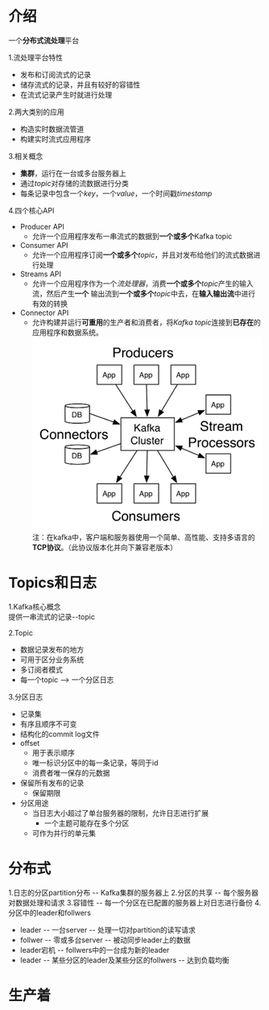 # 介绍

  一个**分布式流处理**平台  

1.流处理平台特性  
   * 发布和订阅流式的记录  
   * 储存流式的记录，并且有较好的容错性  
   * 在流式记录产生时就进行处理  

2.两大类别的应用  
   * 构造实时数据流管道  
   * 构建实时流式应用程序

3.相关概念  
   * **集群**，运行在一台或多台服务器上
   * 通过*topic*对存储的流数据进行分类
   * 每条记录中包含一个*key*，一个*value*，一个时间戳*timestamp*

4.四个核心API
   * Producer API
      * 允许一个应用程序发布一串流式的数据到**一个或多个**Kafka topic
   * Consumer API
      * 允许一个应用程序订阅**一个或多个***topic*，并且对发布给他们的流式数据进行处理
   * Streams API
      * 允许一个应用程序作为一个*流处理器*，消费**一个或多个***topic*产生的输入流，然后产生**一个**
      输出流到**一个或多个***topic*中去，在**输入输出流**中进行有效的转换
   * Connector API
      * 允许构建并运行**可重用**的生产者和消费者，将*Kafka topic*连接到**已存在**的应用程序和数据系统。
![kafka api](../pics/kafka-apis.png "Kafka API")
   注：在kafka中，客户端和服务器使用一个简单、高性能、支持多语言的**TCP协议**。（此协议版本化并向下兼容老版本）

# Topics和日志  

1.Kafka核心概念  
提供一串流式的记录--topic

2.Topic
   * 数据记录发布的地方
   * 可用于区分业务系统
   * 多订阅者模式
   * 每一个topic --> 一个分区日志
 
3.分区日志
   * 记录集
   * 有序且顺序不可变
   * 结构化的commit log文件
   * offset
      * 用于表示顺序
      * 唯一标识分区中的每一条记录，等同于id
      * 消费者唯一保存的元数据
   * 保留所有发布的记录
      * 保留期限
   * 分区用途
      * 当日志大小超过了单台服务器的限制，允许日志进行扩展
         * 一个主题可能存在多个分区
      * 可作为并行的单元集

# 分布式

1.日志的分区partition分布 -- Kafka集群的服务器上
2.分区的共享 -- 每个服务器对数据处理和请求
3.容错性 -- 每一个分区在已配置的服务器上对日志进行备份
4.分区中的leader和follwers
   * leader -- 一台server  -- 处理一切对partition的读写请求
   * follwer -- 零或多台server -- 被动同步leader上的数据
   * leader宕机 -- follwers中的一台成为新的leader
   * leader -- 某些分区的leader及某些分区的follwers -- 达到负载均衡

# 生产着